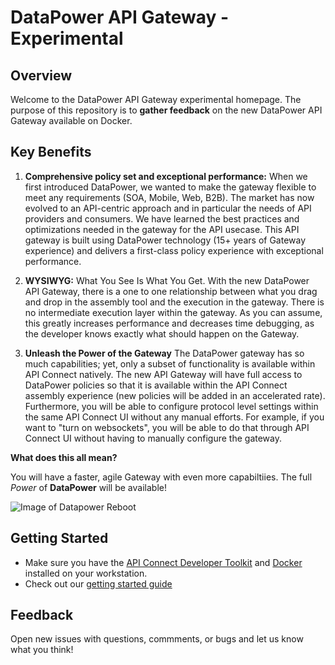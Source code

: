 # DataPower API Gateway - Experimental

## Overview

Welcome to the DataPower API Gateway experimental homepage. The purpose of this repository is to **gather feedback** on the new DataPower API Gateway available on Docker.  

## Key Benefits 

1. **Comprehensive policy set and exceptional performance:** When we first introduced DataPower, we wanted to make the gateway flexible to meet any requirements (SOA, Mobile, Web, B2B). The market has now evolved to an API-centric approach and in particular the needs of API providers and consumers. We have learned the best practices and optimizations needed in the gateway for the API usecase.  This API gateway is built using DataPower technology (15+ years of Gateway experience) and delivers a first-class policy experience with exceptional performance.

2. **WYSIWYG:** What You See Is What You Get. With the new DataPower API Gateway, there is a one to one relationship between what you drag and drop in the assembly tool and the execution in the gateway. There is no intermediate execution layer within the gateway. As you can assume, this greatly increases performance and decreases time debugging, as the developer knows exactly what should happen on the Gateway.

3. **Unleash the Power of the Gateway**  The DataPower gateway has so much capabilities; yet, only a subset of functionality is available within API Connect natively. The new API Gateway will have full access to DataPower policies so that it is available within the API Connect assembly experience (new policies will be added in an accelerated rate). Furthermore, you will be able to configure protocol level settings within the same API Connect UI without any manual efforts. For example, if you want to "turn on websockets", you will be able to do that through API Connect UI without having to manually configure the gateway. 

**What does this all mean?** 

You will have a faster, agile Gateway with even more capabiltiies. The full *Power* of **DataPower** will be available!

![Image of Datapower Reboot](/images/API_gateway_stats.png)

## Getting Started

* Make sure you have the [API Connect Developer Toolkit](https://developer.ibm.com/apiconnect/getting-started/) and [Docker](https://store.docker.com/search?type=edition&offering=community) installed on your workstation.
* Check out our [getting started guide](getting-started/readme.md)

## Feedback

Open new issues with questions, commments, or bugs and let us know what you think!  